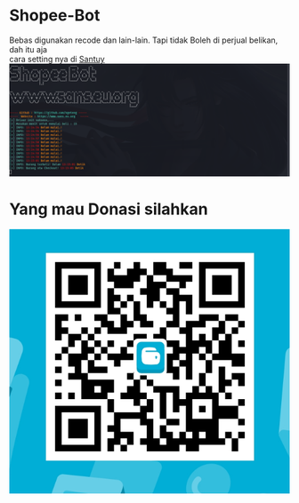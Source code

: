 # Shopee-Bot
Bebas digunakan recode dan lain-lain. Tapi tidak Boleh di perjual belikan, dah itu aja<br>
cara setting nya di <a href="https://www.sans.eu.org/2021/01/review-cara-kerja-bot-shopee-sans.html" target="_blank">Santuy</a>
<img src="Screenshot from 2021-01-02 13-15-09.png"/>
# Yang mau Donasi silahkan
<img src="Screenshot_20210102-153031_Gojek.webp"/>
